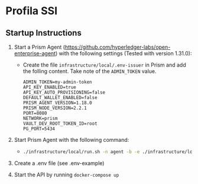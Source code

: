 # Profila SSI

## Startup Instructions

1. Start a Prism Agent (https://github.com/hyperledger-labs/open-enterprise-agent) with the following settings (Tested with version 1.31.0):

    -   Create the file `infrastructure/local/.env-issuer` in Prism and add the folling content. Take note of the `ADMIN_TOKEN` value. 

        ```
        ADMIN_TOKEN=my-admin-token
        API_KEY_ENABLED=true
        API_KEY_AUTO_PROVISIONING=false
        DEFAULT_WALLET_ENABLED=false
        PRISM_AGENT_VERSION=1.18.0
        PRISM_NODE_VERSION=2.2.1
        PORT=8080
        NETWORK=prism
        VAULT_DEV_ROOT_TOKEN_ID=root
        PG_PORT=5434
        ```
2. Start Prism Agent with the following command:
    -   ```bash
        ./infrastructure/local/run.sh -n agent -b -e ./infrastructure/local/.env-tenant -p 8080 -d "$(ip addr show $(ip route show default | awk '/default/ {print $5}') | grep 'inet ' | awk '{print $2}' | cut -d/ -f1)"
        ````
        


3. Create a .env file (see .env-example)

4. Start the API by running `docker-compose up`